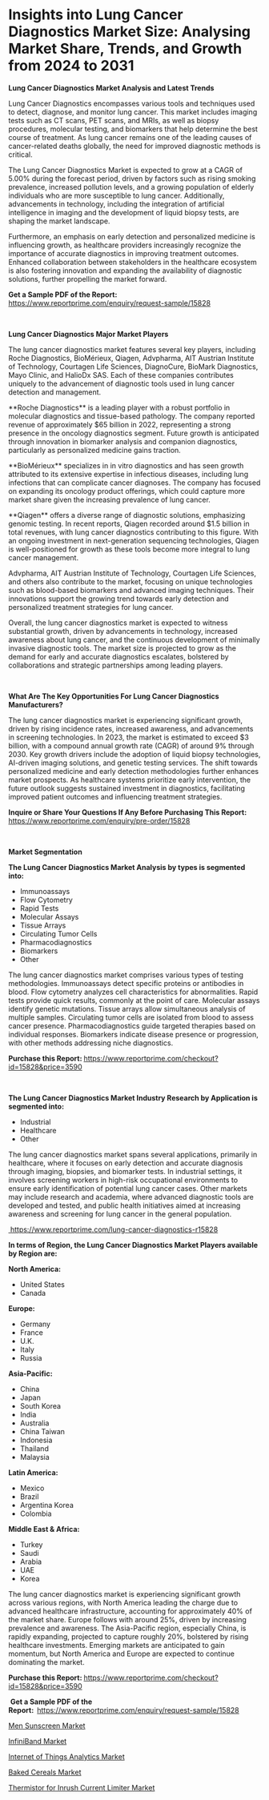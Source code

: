 <p><h1>Insights into Lung Cancer Diagnostics Market Size: Analysing Market Share, Trends, and Growth from 2024 to 2031</h1></p><p><strong>Lung Cancer Diagnostics Market Analysis and Latest Trends</strong></p>
<p><p>Lung Cancer Diagnostics encompasses various tools and techniques used to detect, diagnose, and monitor lung cancer. This market includes imaging tests such as CT scans, PET scans, and MRIs, as well as biopsy procedures, molecular testing, and biomarkers that help determine the best course of treatment. As lung cancer remains one of the leading causes of cancer-related deaths globally, the need for improved diagnostic methods is critical.</p><p>The Lung Cancer Diagnostics Market is expected to grow at a CAGR of 5.00% during the forecast period, driven by factors such as rising smoking prevalence, increased pollution levels, and a growing population of elderly individuals who are more susceptible to lung cancer. Additionally, advancements in technology, including the integration of artificial intelligence in imaging and the development of liquid biopsy tests, are shaping the market landscape.</p><p>Furthermore, an emphasis on early detection and personalized medicine is influencing growth, as healthcare providers increasingly recognize the importance of accurate diagnostics in improving treatment outcomes. Enhanced collaboration between stakeholders in the healthcare ecosystem is also fostering innovation and expanding the availability of diagnostic solutions, further propelling the market forward.</p></p>
<p><strong>Get a Sample PDF of the Report:&nbsp;</strong> <a href="https://www.reportprime.com/enquiry/request-sample/15828?utm_campaign=3&utm_medium=2&utm_source=Github&utm_content=ia&utm_term=30112024&utm_id=lung-cancer-diagnostics">https://www.reportprime.com/enquiry/request-sample/15828</a></p>
<p>&nbsp;</p>
<p><strong>Lung Cancer Diagnostics Major Market Players</strong></p>
<p><p>The lung cancer diagnostics market features several key players, including Roche Diagnostics, BioMérieux, Qiagen, Advpharma, AIT Austrian Institute of Technology, Courtagen Life Sciences, DiagnoCure, BioMark Diagnostics, Mayo Clinic, and HalioDx SAS. Each of these companies contributes uniquely to the advancement of diagnostic tools used in lung cancer detection and management.</p><p>**Roche Diagnostics** is a leading player with a robust portfolio in molecular diagnostics and tissue-based pathology. The company reported revenue of approximately $65 billion in 2022, representing a strong presence in the oncology diagnostics segment. Future growth is anticipated through innovation in biomarker analysis and companion diagnostics, particularly as personalized medicine gains traction.</p><p>**BioMérieux** specializes in in vitro diagnostics and has seen growth attributed to its extensive expertise in infectious diseases, including lung infections that can complicate cancer diagnoses. The company has focused on expanding its oncology product offerings, which could capture more market share given the increasing prevalence of lung cancer.</p><p>**Qiagen** offers a diverse range of diagnostic solutions, emphasizing genomic testing. In recent reports, Qiagen recorded around $1.5 billion in total revenues, with lung cancer diagnostics contributing to this figure. With an ongoing investment in next-generation sequencing technologies, Qiagen is well-positioned for growth as these tools become more integral to lung cancer management.</p><p>Advpharma, AIT Austrian Institute of Technology, Courtagen Life Sciences, and others also contribute to the market, focusing on unique technologies such as blood-based biomarkers and advanced imaging techniques. Their innovations support the growing trend towards early detection and personalized treatment strategies for lung cancer.</p><p>Overall, the lung cancer diagnostics market is expected to witness substantial growth, driven by advancements in technology, increased awareness about lung cancer, and the continuous development of minimally invasive diagnostic tools. The market size is projected to grow as the demand for early and accurate diagnostics escalates, bolstered by collaborations and strategic partnerships among leading players.</p></p>
<p>&nbsp;</p>
<p><strong>What Are The Key Opportunities For Lung Cancer Diagnostics Manufacturers?</strong></p>
<p><p>The lung cancer diagnostics market is experiencing significant growth, driven by rising incidence rates, increased awareness, and advancements in screening technologies. In 2023, the market is estimated to exceed $3 billion, with a compound annual growth rate (CAGR) of around 9% through 2030. Key growth drivers include the adoption of liquid biopsy technologies, AI-driven imaging solutions, and genetic testing services. The shift towards personalized medicine and early detection methodologies further enhances market prospects. As healthcare systems prioritize early intervention, the future outlook suggests sustained investment in diagnostics, facilitating improved patient outcomes and influencing treatment strategies.</p></p>
<p><strong>Inquire or Share Your Questions If Any Before Purchasing This Report:</strong> <a href="https://www.reportprime.com/enquiry/pre-order/15828?utm_campaign=3&utm_medium=2&utm_source=Github&utm_content=ia&utm_term=30112024&utm_id=lung-cancer-diagnostics">https://www.reportprime.com/enquiry/pre-order/15828</a></p>
<p>&nbsp;</p>
<p><strong>Market Segmentation</strong></p>
<p><strong>The Lung Cancer Diagnostics Market Analysis by types is segmented into:</strong></p>
<p><ul><li>Immunoassays</li><li>Flow Cytometry</li><li>Rapid Tests</li><li>Molecular Assays</li><li>Tissue Arrays</li><li>Circulating Tumor Cells</li><li>Pharmacodiagnostics</li><li>Biomarkers</li><li>Other</li></ul></p>
<p><p>The lung cancer diagnostics market comprises various types of testing methodologies. Immunoassays detect specific proteins or antibodies in blood. Flow cytometry analyzes cell characteristics for abnormalities. Rapid tests provide quick results, commonly at the point of care. Molecular assays identify genetic mutations. Tissue arrays allow simultaneous analysis of multiple samples. Circulating tumor cells are isolated from blood to assess cancer presence. Pharmacodiagnostics guide targeted therapies based on individual responses. Biomarkers indicate disease presence or progression, with other methods addressing niche diagnostics.</p></p>
<p><strong>Purchase this Report:&nbsp;</strong><a href="https://www.reportprime.com/checkout?id=15828&price=3590&utm_campaign=3&utm_medium=2&utm_source=Github&utm_content=ia&utm_term=30112024&utm_id=lung-cancer-diagnostics">https://www.reportprime.com/checkout?id=15828&price=3590</a></p>
<p>&nbsp;</p>
<p><strong>The Lung Cancer Diagnostics Market Industry Research by Application is segmented into:</strong></p>
<p><ul><li>Industrial</li><li>Healthcare</li><li>Other</li></ul></p>
<p><p>The lung cancer diagnostics market spans several applications, primarily in healthcare, where it focuses on early detection and accurate diagnosis through imaging, biopsies, and biomarker tests. In industrial settings, it involves screening workers in high-risk occupational environments to ensure early identification of potential lung cancer cases. Other markets may include research and academia, where advanced diagnostic tools are developed and tested, and public health initiatives aimed at increasing awareness and screening for lung cancer in the general population.</p></p>
<p><a href="https://www.reportprime.com/lung-cancer-diagnostics-r15828?utm_campaign=3&utm_medium=2&utm_source=Github&utm_content=ia&utm_term=30112024&utm_id=lung-cancer-diagnostics">&nbsp;https://www.reportprime.com/lung-cancer-diagnostics-r15828</a></p>
<p><strong>In terms of Region, the Lung Cancer Diagnostics Market Players available by Region are:</strong></p>
<p>
    <p> <strong> North America: </strong>
        <ul>
            <li>United States</li>
            <li>Canada</li>
        </ul>
        </p> 
    <p> <strong> Europe: </strong>
        <ul>
            <li>Germany</li>
            <li>France</li>
            <li>U.K.</li>
            <li>Italy</li>
            <li>Russia</li>
        </ul>
        </p> 
    <p> <strong> Asia-Pacific: </strong>
        <ul>
            <li>China</li>
            <li>Japan</li>
            <li>South Korea</li>
            <li>India</li>
            <li>Australia</li>
            <li>China Taiwan</li>
            <li>Indonesia</li>
            <li>Thailand</li>
            <li>Malaysia</li>
        </ul>
        </p> 
    <p> <strong> Latin America: </strong>
        <ul>
            <li>Mexico</li>
            <li>Brazil</li>
            <li>Argentina Korea</li>
            <li>Colombia</li>
        </ul>
        </p> 
    <p> <strong> Middle East & Africa: </strong>
        <ul>
            <li>Turkey</li>
            <li>Saudi</li>
            <li>Arabia</li>
            <li>UAE</li>
            <li>Korea</li>
        </ul>
    </p>
    </p>
<p><p>The lung cancer diagnostics market is experiencing significant growth across various regions, with North America leading the charge due to advanced healthcare infrastructure, accounting for approximately 40% of the market share. Europe follows with around 25%, driven by increasing prevalence and awareness. The Asia-Pacific region, especially China, is rapidly expanding, projected to capture roughly 20%, bolstered by rising healthcare investments. Emerging markets are anticipated to gain momentum, but North America and Europe are expected to continue dominating the market.</p></p>
<p><strong>Purchase this Report: </strong><a href="https://www.reportprime.com/checkout?id=15828&price=3590&utm_campaign=3&utm_medium=2&utm_source=Github&utm_content=ia&utm_term=30112024&utm_id=lung-cancer-diagnostics">https://www.reportprime.com/checkout?id=15828&price=3590</a></p>
<p>&nbsp;<strong>Get a Sample PDF of the Report:&nbsp;&nbsp;</strong><a href="https://www.reportprime.com/enquiry/request-sample/15828?utm_campaign=3&utm_medium=2&utm_source=Github&utm_content=ia&utm_term=30112024&utm_id=lung-cancer-diagnostics">https://www.reportprime.com/enquiry/request-sample/15828</a></p>
<p><strong></strong></p>
<p><p><a href="https://www.linkedin.com/pulse/men-sunscreen-market-research-report-2024-2031-researchoid-xcope?utm_campaign=3&utm_medium=2&utm_source=Github&utm_content=ia&utm_term=30112024&utm_id=lung-cancer-diagnostics">Men Sunscreen Market</a></p><p><a href="https://github.com/sca704osol/Market-Research-Report-List-1/blob/main/infiniband-market.md?utm_campaign=3&utm_medium=2&utm_source=Github&utm_content=ia&utm_term=30112024&utm_id=lung-cancer-diagnostics">InfiniBand Market</a></p><p><a href="https://github.com/nicoletavirag/Market-Research-Report-List-5/blob/main/internet-of-things-analytics-market.md?utm_campaign=3&utm_medium=2&utm_source=Github&utm_content=ia&utm_term=30112024&utm_id=lung-cancer-diagnostics">Internet of Things Analytics Market</a></p><p><a href="https://www.linkedin.com/pulse/insights-baked-cereals-market-players-size-geographical-regions-icwff?utm_campaign=3&utm_medium=2&utm_source=Github&utm_content=ia&utm_term=30112024&utm_id=lung-cancer-diagnostics">Baked Cereals Market</a></p><p><a href="https://issuu.com/reportprime-2/docs/thermistor-for-inrush-current-limiter-market-size-?utm_campaign=3&utm_medium=2&utm_source=Github&utm_content=ia&utm_term=30112024&utm_id=lung-cancer-diagnostics">Thermistor for Inrush Current Limiter Market</a></p></p>